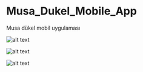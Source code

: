 # Musa_Dukel_Mobile_App
Musa dükel mobil uygulaması

 
![alt text](https://lh3.googleusercontent.com/4kNML8FlNZJZerS3npGz7ykVzRdU807nM9GLcqGmp_VVLYR8kY4PufrqJz-LA1GzKV2sAMaSfshSPtYoY_O8p45kOlzTi_fyWwEnDoc2R1cA4EDsNFY8wGopI6dIxpBSgWG15V7g3YaWHoxGykj0acwYkMx_UHSsJGkGDjf5clB-y_VZjKSVLckEDlxwwfnAIqPKs6wNbTUpN1K1AMdm7kSSwZ7NlMVO3ujRjSfyO4_7NIwaS65pziEhVQ5vZhoVFp-xPsbLlBXSK0DnudhjfMeiusespxDDzX2PTgWi22TSRNBOKaijce0WWvRP7GIiuCl522bZUVgmJcWGkVbi9zQX8_uSKd8wwsJlkFPQTYYwtXlrEnEyvbcprT2-3FKn4lo30W1Pl4F98K5TFamWIFbVnElbOH4QJ7HhRvQNBNHEK_fD75XjU-sOEeiRweGs_bwy1zeeZ1nwSvpR4VbTEPv8UxbWoN9AAeMkjY2dVfUQw3qPHufbrkNMe92eELUauYXMznVzG3WGmipUDu2aSpvVFndlEPHlelfcGKQT_o6Dpg0opT4V5uZojKIUyR912n0QghoLy_nUp1oxo14Y6dNjDmUxI66budam8Y5pa_xEynGsjG7UZjvCq_QEiE0JypnfS9lW9stDM41fTVqsm7HiahM18l7BKXTeImJqmf5yx7fLlGH6UQZpnd9AXQ=w305-h867-no "Logo Title Text 1")

![alt text](https://lh3.googleusercontent.com/bqCI11YiTeglgW_oGO9BnlnLCHQSbNMfS5Mv2-ITN1dnRP6Kp9yl_15NasZ936YvkYIMrffhwXxUfs1kbquZNDfc8iR1cK1Xch-Mgq07AVhs1zgqmi7s20Vo5G0FBaLt7L0_M3bsjqGEDdWG4bmdMnURwIbURfbiYN_eVDWpQpn4z0yBItj9oRpnD8FNwXeY0WCRmD8e4Mu_utxTeuqJkni26Pjdg8sKKAiZU6108KgDuWwtjfMZ-WUWbOPnZU49mnXqZonw2pYn5UKFmipiS813Lvr8rA1BHJsyKhZJT9RyMyKjdiG6Jcx1pB7XtBWS1_vg6ixBzCMq8ahhC7FSevFC_8qOjLX6pj8WVYcK6di1ScvGKytRGOYAbl4S5pD4umx0yf9JKVp5-kLPVhOEj1UQ1oRPJfQ0lV_OQAL20a3s16P9JHRed4dQkb1I7PssdZtN8-sN_iS7dCDeWsgI9J-4oWy_VOEekkLapDydgMJhGdiE9M3X-UUYGozrNR_1eNdZES_JrWGRYYn0ePd6XV7CPd4eoAzuKJNn-uzulQbrU11Xh6Cc9B-iT8Ro4aj6pc43U1xTeydpHCNzmY3kll98wImqyc3JYRWcwT6-_NKiBWCrqOhf0iu_wk81ksm1F9ozWlWTXWGywc5-eo00me6ignGvoKcjAqcm5tadNzUOgpQkF_okScJz0zkEtQ=w470-h867-no "Logo Title Text 1")

![alt text](https://lh3.googleusercontent.com/emFP9mJ7wqeJx8rsfdIgJFvvtG7-nf5rcNVuE17C-m72SrVLClJzm_beFC2r8FM63T8pVQVa8nb3k4iRk5f0Hze3GCwXvoJV-Oj1taMSuWOs8h_f4ARvrA02XWHoiKzcW7SFvLG9wGKpgxUK3uDMzz59OjMGXJuf2_m2fZARqP6mvwaXmCT6l2uwg5UsUAFGvXLjXuEpANYeJXVJgKzA7TbCChcfZkbOFjHcWDVgfDU1TuEtDZhhg2DkJ_khgf9faPqdHyCvTUhiTJf6CnOa2w5XfgQ7U3emolTa_YIWY4CQ1AGYz85EF9ePUBEeAcb-Ew-MonDtQvsN5tPJHH1U-T1AFS7SLa6j2YvWNFtFPyhQlvwpo0fq6mXb83EIukza6MGsY4sX7UBbZH7yRBPHarCeQsMhcQ2KTM4qA_HYFASOQNrrm0vZTpGNJ1FytWF1nacUe09Ikn3X4kM7Zrq-vw1TmBoS5QlUWnVCx5DCLd-YC2lLIAFHGzi0EPQhwyEmVQI6iLdsaAAOhezkWb5rc-ALnzRFmR8t2tPeikJA8wc5sm4Szf-IRcK5y7bIp9Ofd9GJmgnKdxhuud9_it4bRA7rhn1q5vy8ioMB050WTUyswkJBd9sOZ5KlHoFWjJyf6n8AxE-HNoH3SiYGoRc0jjCzc5hrxipcwmtk3uhHzcnE1T3hLYuMJJgSTk8C0g=w470-h867-no "Logo Title Text 1")
